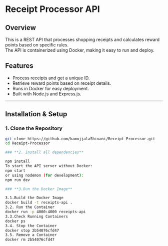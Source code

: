 # Receipt Processor API

## Overview
This is a REST API that processes shopping receipts and calculates reward points based on specific rules.  
The API is containerized using Docker, making it easy to run and deploy.

## Features
- Process receipts and get a unique ID.
- Retrieve reward points based on receipt details.
- Runs in Docker for easy deployment.
- Built with Node.js and Express.js.

---

## Installation & Setup

### 1. Clone the Repository
```sh
git clone https://github.com/kamojjalaShivani/Receipt-Processor.git
cd Receipt-Processor

### **2. Install all dependencies**

npm install
To start the API server without Docker:
npm start
or using nodemon (for development):
npm run dev

### **3.Run the Docker Image**

3.1.Build the Docker Image
docker build -t receipts-api .
3.2. Run the Container
docker run -p 4000:4000 receipts-api
3.3.Check Running Containers
docker ps
3.4. Stop the Container
docker stop 2b54076cfd47
3.5. Remove a Container
docker rm 2b54076cfd47



